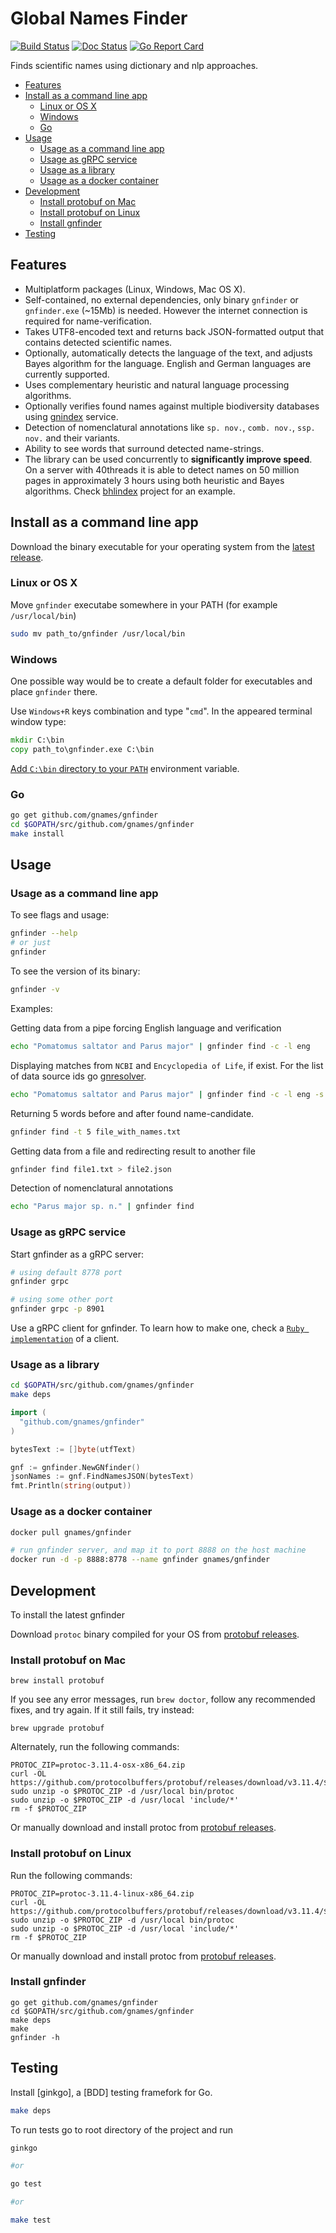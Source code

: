 # Global Names Finder

[![Build Status][travis-img]][travis] [![Doc Status][doc-img]][doc] [![Go Report Card][go-report-img]][go-report]

Finds scientific names using dictionary and nlp approaches.


<!-- vim-markdown-toc GFM -->

* [Features](#features)
* [Install as a command line app](#install-as-a-command-line-app)
  * [Linux or OS X](#linux-or-os-x)
  * [Windows](#windows)
  * [Go](#go)
* [Usage](#usage)
  * [Usage as a command line app](#usage-as-a-command-line-app)
  * [Usage as gRPC service](#usage-as-grpc-service)
  * [Usage as a library](#usage-as-a-library)
  * [Usage as a docker container](#usage-as-a-docker-container)
* [Development](#development)
  * [Install protobuf on Mac](#install-protobuf-on-mac)
  * [Install protobuf on Linux](#install-protobuf-on-linux)
  * [Install gnfinder](#install-gnfinder)
* [Testing](#testing)

<!-- vim-markdown-toc -->

## Features

* Multiplatform packages (Linux, Windows, Mac OS X).
* Self-contained, no external dependencies, only binary `gnfinder` or
  `gnfinder.exe` (~15Mb) is needed. However the internet connection is
  required for name-verification.
* Takes UTF8-encoded text and returns back JSON-formatted output that contains
  detected scientific names.
* Optionally, automatically detects the language of the text, and adjusts Bayes
  algorithm for the language. English and German languages are currently
  supported.
* Uses complementary heuristic and natural language processing algorithms.
* Optionally verifies found names against multiple biodiversity databases using
  [gnindex] service.
* Detection of nomenclatural annotations like `sp. nov.`, `comb. nov.`,
  `ssp. nov.` and their variants.
* Ability to see words that surround detected name-strings.
* The library can be used concurrently to **significantly improve speed**.
  On a server with 40threads it is able to detect names on 50 million pages
  in approximately 3 hours using both heuristic and Bayes algorithms. Check
  [bhlindex] project for an example.

## Install as a command line app

Download the binary executable for your operating system from the
[latest release][releases].

### Linux or OS X

Move ``gnfinder`` executabe somewhere in your PATH
(for example ``/usr/local/bin``)

```bash
sudo mv path_to/gnfinder /usr/local/bin
```

### Windows

One possible way would be to create a default folder for executables and place ``gnfinder`` there.

Use ``Windows+R`` keys
combination and type "``cmd``". In the appeared terminal window type:

```cmd
mkdir C:\bin
copy path_to\gnfinder.exe C:\bin
```

[Add ``C:\bin`` directory to your ``PATH``][winpath] environment variable.

### Go

```bash
go get github.com/gnames/gnfinder
cd $GOPATH/src/github.com/gnames/gnfinder
make install
```

## Usage

### Usage as a command line app

To see flags and usage:

```bash
gnfinder --help
# or just
gnfinder
```

To see the version of its binary:

```bash
gnfinder -v
```

Examples:

Getting data from a pipe forcing English language and verification

```bash
echo "Pomatomus saltator and Parus major" | gnfinder find -c -l eng
```

Displaying matches from ``NCBI`` and ``Encyclopedia of Life``, if exist.
For the list of data source ids go [gnresolver].

```bash
echo "Pomatomus saltator and Parus major" | gnfinder find -c -l eng -s "4,12"
```

Returning 5 words before and after found name-candidate.

```bash
gnfinder find -t 5 file_with_names.txt
```

Getting data from a file and redirecting result to another file

```bash
gnfinder find file1.txt > file2.json
```

Detection of nomenclatural annotations

```bash
echo "Parus major sp. n." | gnfinder find
```

### Usage as gRPC service

Start gnfinder as a gRPC server:

```bash
# using default 8778 port
gnfinder grpc

# using some other port
gnfinder grpc -p 8901
```

Use a gRPC client for gnfinder. To learn how to make one, check a
[```Ruby implementation```][gnfinder gem] of a client.

### Usage as a library

```bash
cd $GOPATH/src/github.com/gnames/gnfinder
make deps
```

```go
import (
  "github.com/gnames/gnfinder"
)

bytesText := []byte(utfText)

gnf := gnfinder.NewGNfinder()
jsonNames := gnf.FindNamesJSON(bytesText)
fmt.Println(string(output))
```

### Usage as a docker container

```bash
docker pull gnames/gnfinder

# run gnfinder server, and map it to port 8888 on the host machine
docker run -d -p 8888:8778 --name gnfinder gnames/gnfinder
```

## Development

To install the latest gnfinder

Download ``protoc`` binary compiled for your OS from
[protobuf releases].

### Install protobuf on Mac

```{.bash}
brew install protobuf
```

If you see any error messages, run ``brew doctor``, follow any recommended
fixes, and try again. If it still fails, try instead:

```{.bash}
brew upgrade protobuf
```

Alternately, run the following commands:

```{.bash}
PROTOC_ZIP=protoc-3.11.4-osx-x86_64.zip
curl -OL https://github.com/protocolbuffers/protobuf/releases/download/v3.11.4/$PROTOC_ZIP
sudo unzip -o $PROTOC_ZIP -d /usr/local bin/protoc
sudo unzip -o $PROTOC_ZIP -d /usr/local 'include/*'
rm -f $PROTOC_ZIP
```

Or manually download and install protoc from [protobuf releases].

### Install protobuf on Linux

Run the following commands:

```{.bash}
PROTOC_ZIP=protoc-3.11.4-linux-x86_64.zip
curl -OL https://github.com/protocolbuffers/protobuf/releases/download/v3.11.4/$PROTOC_ZIP
sudo unzip -o $PROTOC_ZIP -d /usr/local bin/protoc
sudo unzip -o $PROTOC_ZIP -d /usr/local 'include/*'
rm -f $PROTOC_ZIP
```

Or manually download and install protoc from [protobuf releases].

### Install gnfinder

```
go get github.com/gnames/gnfinder
cd $GOPATH/src/github.com/gnames/gnfinder
make deps
make
gnfinder -h
```


## Testing

Install [ginkgo], a [BDD] testing framefork for Go.

```bash
make deps
```

To run tests go to root directory of the project and run

```bash
ginkgo

#or

go test

#or

make test
```

[travis-img]: https://travis-ci.org/gnames/gnfinder.svg?branch=master
[travis]: https://travis-ci.org/gnames/gnfinder
[doc-img]: https://godoc.org/github.com/gnames/gnfinder?status.png
[doc]: https://godoc.org/github.com/gnames/gnfinder
[releases]: https://github.com/gnames/gnfinder/releases
[gnindex]: https://index.globalnames.org
[bhlindex]: https://github.com/gnames/bhlindex
[newwinlogo]: https://i.stack.imgur.com/B8Zit.png
[winpath]: https://www.computerhope.com/issues/ch000549.htm
[gnfinder gem]: https://rubygems.org/gems/gnfinder
[go-report-img]: https://goreportcard.com/badge/github.com/gnames/gnfinder
[go-report]: https://goreportcard.com/report/github.com/gnames/gnfinder
[gnresolver]: https://resolver.globalnames.org/data_sources
[protobuf releases]: https://github.com/protocolbuffers/protobuf/releases
